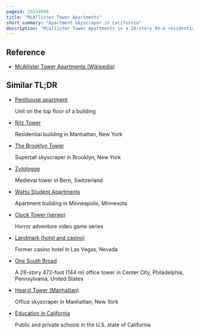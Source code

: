 ```yaml
---
pageid: 20334998
title: "McAllister Tower Apartments"
short_summary: "Apartment skyscraper in California"
description: "Mcallister Tower Apartments is a 28-story 94-m residential Apartment Skyscraper located at 100 mcallister Street in san Francisco California. The Property is owned and operated by the Hastings College of the Law University of California. The Tower includes Mixed-Use Offices on various Floors and the Art Deco Sky Room with a panoramic View on the 24th Floor."
---
```


## Reference

- [McAllister Tower Apartments (Wikipedia)](https://en.wikipedia.org/?curid=20334998)

## Similar TL;DR

- [Penthouse apartment](/tldr/en/penthouse-apartment)

  Unit on the top floor of a building

- [Ritz Tower](/tldr/en/ritz-tower)

  Residential building in Manhattan, New York

- [The Brooklyn Tower](/tldr/en/the-brooklyn-tower)

  Supertall skyscraper in Brooklyn, New York

- [Zytglogge](/tldr/en/zytglogge)

  Medieval tower in Bern, Switzerland

- [WaHu Student Apartments](/tldr/en/wahu-student-apartments)

  Apartment building in Minneapolis, Minnesota

- [Clock Tower (series)](/tldr/en/clock-tower-series)

  Horror adventure video game series

- [Landmark (hotel and casino)](/tldr/en/landmark-hotel-and-casino)

  Former casino hotel in Las Vegas, Nevada

- [One South Broad](/tldr/en/one-south-broad)

  A 28-story 472-foot (144 m) office tower in Center City, Philadelphia, Pennsylvania, United States

- [Hearst Tower (Manhattan)](/tldr/en/hearst-tower-manhattan)

  Office skyscraper in Manhattan, New York

- [Education in California](/tldr/en/education-in-california)

  Public and private schools in the U.S. state of California
